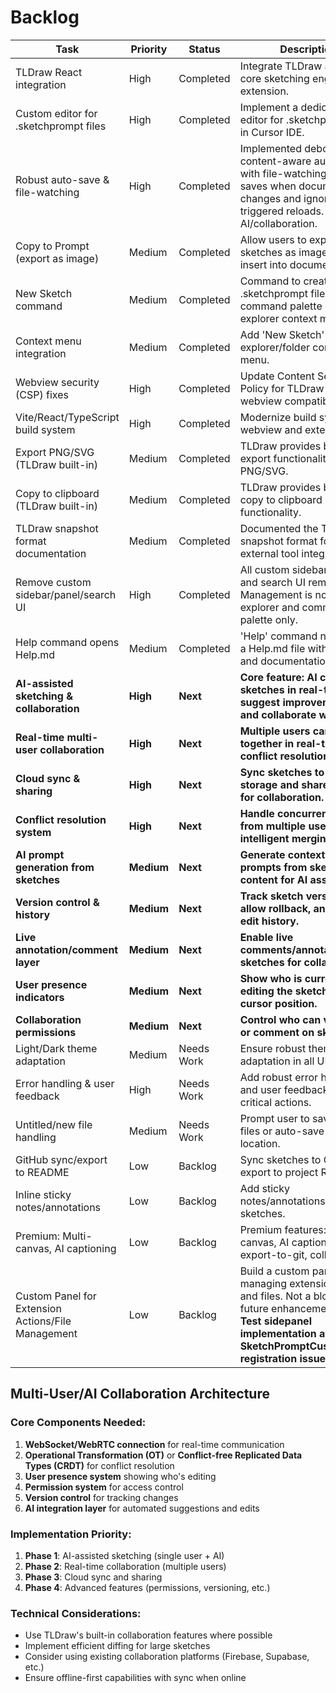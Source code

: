 # Backlog

| Task                                      | Priority   | Status      | Description                                                                 |
|-------------------------------------------|------------|-------------|-----------------------------------------------------------------------------|
| TLDraw React integration                  | High       | Completed   | Integrate TLDraw as the core sketching engine in the extension.              |
| Custom editor for .sketchprompt files     | High       | Completed   | Implement a dedicated editor for .sketchprompt files in Cursor IDE.          |
| Robust auto-save & file-watching          | High       | Completed   | Implemented debounced, content-aware auto-save with file-watching that only saves when document changes and ignores self-triggered reloads. Scales for AI/collaboration. |
| Copy to Prompt (export as image)          | Medium     | Completed   | Allow users to export sketches as images and insert into documents/chat.     |
| New Sketch command                        | Medium     | Completed   | Command to create a new .sketchprompt file from the command palette or file explorer context menu.         |
| Context menu integration                  | Medium     | Completed   | Add 'New Sketch' to the explorer/folder context menu.                        |
| Webview security (CSP) fixes              | High       | Completed   | Update Content Security Policy for TLDraw CDN and webview compatibility.     |
| Vite/React/TypeScript build system        | High       | Completed   | Modernize build system for webview and extension.                            |
| Export PNG/SVG (TLDraw built-in)          | Medium     | Completed   | TLDraw provides built-in export functionality for PNG/SVG.                   |
| Copy to clipboard (TLDraw built-in)       | Medium     | Completed   | TLDraw provides built-in copy to clipboard functionality.                    |
| TLDraw snapshot format documentation      | Medium     | Completed   | Documented the TLDraw snapshot format for AI and external tool integration. |
| Remove custom sidebar/panel/search UI     | High       | Completed   | All custom sidebar, panel, and search UI removed. Management is now via file explorer and command palette only. |
| Help command opens Help.md                | Medium     | Completed   | 'Help' command now opens a Help.md file with usage and documentation.        |
| **AI-assisted sketching & collaboration** | **High**   | **Next**    | **Core feature: AI can edit sketches in real-time, suggest improvements, and collaborate with users.** |
| **Real-time multi-user collaboration**    | **High**   | **Next**    | **Multiple users can sketch together in real-time with conflict resolution.** |
| **Cloud sync & sharing**                  | **High**   | **Next**    | **Sync sketches to cloud storage and share via links for collaboration.** |
| **Conflict resolution system**            | **High**   | **Next**    | **Handle concurrent edits from multiple users/AI with intelligent merging.** |
| **AI prompt generation from sketches**    | **Medium** | **Next**    | **Generate contextual prompts from sketch content for AI assistance.** |
| **Version control & history**             | **Medium** | **Next**    | **Track sketch versions, allow rollback, and show edit history.** |
| **Live annotation/comment layer**         | **Medium** | **Next**    | **Enable live comments/annotations on sketches for collaboration.** |
| **User presence indicators**              | **Medium** | **Next**    | **Show who is currently editing the sketch and their cursor position.** |
| **Collaboration permissions**             | **Medium** | **Next**    | **Control who can view, edit, or comment on sketches.** |
| Light/Dark theme adaptation               | Medium     | Needs Work  | Ensure robust theme adaptation in all UI elements.                           |
| Error handling & user feedback            | High       | Needs Work  | Add robust error handling and user feedback for all critical actions.        |
| Untitled/new file handling                | Medium     | Needs Work  | Prompt user to save untitled files or auto-save to temp location.            |
| GitHub sync/export to README              | Low        | Backlog     | Sync sketches to GitHub or export to project README.                         |
| Inline sticky notes/annotations           | Low        | Backlog     | Add sticky notes/annotations to sketches.                                    |
| Premium: Multi-canvas, AI captioning      | Low        | Backlog     | Premium features: multi-canvas, AI captioning, export-to-git, collaboration. |
| Custom Panel for Extension Actions/File Management | Low | Backlog | Build a custom panel for managing extension actions and files. Not a blocker; for future enhancement. **Note: Test sidepanel implementation after fixing SketchPromptCustomEditor registration issues.** |

## Multi-User/AI Collaboration Architecture

### Core Components Needed:
1. **WebSocket/WebRTC connection** for real-time communication
2. **Operational Transformation (OT)** or **Conflict-free Replicated Data Types (CRDT)** for conflict resolution
3. **User presence system** showing who's editing
4. **Permission system** for access control
5. **Version control** for tracking changes
6. **AI integration layer** for automated suggestions and edits

### Implementation Priority:
1. **Phase 1**: AI-assisted sketching (single user + AI)
2. **Phase 2**: Real-time collaboration (multiple users)
3. **Phase 3**: Cloud sync and sharing
4. **Phase 4**: Advanced features (permissions, versioning, etc.)

### Technical Considerations:
- Use TLDraw's built-in collaboration features where possible
- Implement efficient diffing for large sketches
- Consider using existing collaboration platforms (Firebase, Supabase, etc.)
- Ensure offline-first capabilities with sync when online 